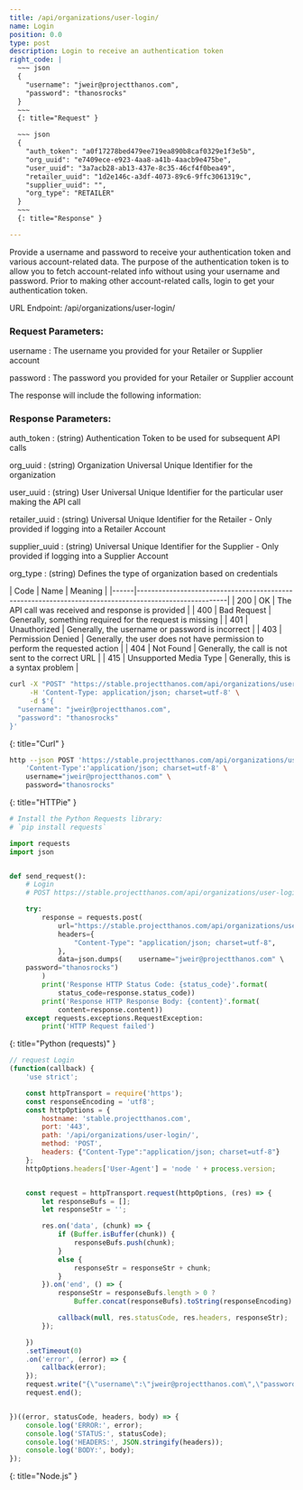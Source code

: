 ```yaml
---
title: /api/organizations/user-login/
name: Login
position: 0.0
type: post
description: Login to receive an authentication token
right_code: |
  ~~~ json
  {
    "username": "jweir@projectthanos.com",
    "password": "thanosrocks"
  }
  ~~~
  {: title="Request" }

  ~~~ json
  {
    "auth_token": "a0f17278bed479ee719ea890b8caf0329e1f3e5b",
    "org_uuid": "e7409ece-e923-4aa8-a41b-4aacb9e475be",
    "user_uuid": "3a7acb28-ab13-437e-8c35-46cf4f0bea49",
    "retailer_uuid": "1d2e146c-a3df-4073-89c6-9ffc3061319c",
    "supplier_uuid": "",
    "org_type": "RETAILER"
  }
  ~~~
  {: title="Response" }

---
```

Provide a username and password to receive your authentication token and various account-related data. The purpose of the authentication token is to allow you to fetch account-related info without using your username and password. Prior to making other account-related calls, login to get your authentication token.

URL Endpoint: /api/organizations/user-login/

### Request Parameters:

username
: The username you provided for your Retailer or Supplier account

password
: The password you provided for your Retailer or Supplier account

The response will include the following information:

### Response Parameters:

auth_token
: (string) Authentication Token to be used for subsequent API calls

org_uuid
: (string) Organization Universal Unique Identifier for the organization

user_uuid
: (string) User Universal Unique Identifier for the particular user making the API call

retailer_uuid
: (string) Universal Unique Identifier for the Retailer - Only provided if logging into a Retailer Account

supplier_uuid
: (string) Universal Unique Identifier for the Supplier - Only provided if logging into a Supplier Account

org_type
: (string) Defines the type of organization based on credentials

| Code | Name                   | Meaning                                                                      |
|------|-------------------------------------------------------------------------------------------------------|
| 200  | OK                     | The API call was received and response is provided                           |
| 400  | Bad Request            | Generally, something required for the request is missing                     |
| 401  | Unauthorized           | Generally, the username or password is incorrect                             |
| 403  | Permission Denied      | Generally, the user does not have permission to perform the requested action |
| 404  | Not Found              | Generally, the call is not sent to the correct URL                           |
| 415  | Unsupported Media Type | Generally, this is a syntax problem                                          |


~~~ bash
curl -X "POST" "https://stable.projectthanos.com/api/organizations/user-login/" \
     -H 'Content-Type: application/json; charset=utf-8' \
     -d $'{
  "username": "jweir@projectthanos.com",
  "password": "thanosrocks"
}'

~~~
{: title="Curl" }

~~~ bash
http --json POST 'https://stable.projectthanos.com/api/organizations/user-login/' \
    'Content-Type':'application/json; charset=utf-8' \
    username="jweir@projectthanos.com" \
    password="thanosrocks"

~~~
{: title="HTTPie" }

~~~ python
# Install the Python Requests library:
# `pip install requests`

import requests
import json


def send_request():
    # Login
    # POST https://stable.projectthanos.com/api/organizations/user-login/

    try:
        response = requests.post(
            url="https://stable.projectthanos.com/api/organizations/user-login/",
            headers={
                "Content-Type": "application/json; charset=utf-8",
            },
            data=json.dumps(    username="jweir@projectthanos.com" \
    password="thanosrocks")
        )
        print('Response HTTP Status Code: {status_code}'.format(
            status_code=response.status_code))
        print('Response HTTP Response Body: {content}'.format(
            content=response.content))
    except requests.exceptions.RequestException:
        print('HTTP Request failed')

~~~
{: title="Python (requests)" }

~~~ javascript
// request Login
(function(callback) {
    'use strict';

    const httpTransport = require('https');
    const responseEncoding = 'utf8';
    const httpOptions = {
        hostname: 'stable.projectthanos.com',
        port: '443',
        path: '/api/organizations/user-login/',
        method: 'POST',
        headers: {"Content-Type":"application/json; charset=utf-8"}
    };
    httpOptions.headers['User-Agent'] = 'node ' + process.version;


    const request = httpTransport.request(httpOptions, (res) => {
        let responseBufs = [];
        let responseStr = '';

        res.on('data', (chunk) => {
            if (Buffer.isBuffer(chunk)) {
                responseBufs.push(chunk);
            }
            else {
                responseStr = responseStr + chunk;
            }
        }).on('end', () => {
            responseStr = responseBufs.length > 0 ?
                Buffer.concat(responseBufs).toString(responseEncoding) : responseStr;

            callback(null, res.statusCode, res.headers, responseStr);
        });

    })
    .setTimeout(0)
    .on('error', (error) => {
        callback(error);
    });
    request.write("{\"username\":\"jweir@projectthanos.com\",\"password\":\"thanosrocks\"}")
    request.end();


})((error, statusCode, headers, body) => {
    console.log('ERROR:', error);
    console.log('STATUS:', statusCode);
    console.log('HEADERS:', JSON.stringify(headers));
    console.log('BODY:', body);
});

~~~
{: title="Node.js" }
